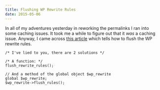 ```yaml
---
title: Flushing WP Rewrite Rules
date: 2015-05-06
---
```


In all of my adventures yesterday in reworking the permalinks I ran into some caching issues. It took me a while to figure out that it _was_ a caching issue. Anyway, I came across [this article][1] which tells how to flush the WP rewrite rules.

```
/* I've lied to you, there are 2 solutions */

/* A function: */
flush_rewrite_rules();

// And a method of the global object $wp_rewrite
global $wp_rewrite;
$wp_rewrite->flush_rules();
```

[1]: http://andrei-lupu.com/wordpress/dont-forget-to-flush-your-rewrite-rules/
